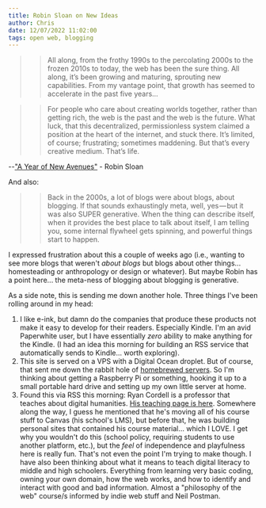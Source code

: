 ```yaml
---
title: Robin Sloan on New Ideas
author: Chris
date: 12/07/2022 11:02:00 
tags: open web, blogging
---
```


>> All along, from the frothy 1990s to the percolating 2000s to the frozen 2010s to today, the web has been the sure thing. All along, it’s been growing and maturing, sprouting new capabilities. From my vantage point, that growth has seemed to accelerate in the past five years...

>>For people who care about creating worlds together, rather than getting rich, the web is the past and the web is the future. What luck, that this decentralized, permissionless system claimed a position at the heart of the internet, and stuck there. It’s limited, of course; frustrating; sometimes maddening. But that’s every creative medium. That’s life.

--["A Year of New Avenues"](https://www.robinsloan.com/lab/new-avenues/) - Robin Sloan

And also:

>>Back in the 2000s, a lot of blogs were about blogs, about blogging. If that sounds exhaustingly meta, well, yes — but it was also SUPER generative. When the thing can describe itself, when it provides the best place to talk about itself, I am telling you, some internal flywheel gets spinning, and powerful things start to happen.

I expressed frustration about this a couple of weeks ago (i.e., wanting to see more blogs that weren't *about blogs* but blogs about other things... homesteading or anthropology or design or whatever). But maybe Robin has a point here... the meta-ness of blogging about blogging is generative.

As a side note, this is sending me down another hole. Three things I've been rolling around in my head:

1. I like e-ink, but damn do the companies that produce these products not make it easy to develop for their readers. Especially Kindle. I'm an avid Paperwhite user, but I have essentially *zero* ability to make anything for the Kindle. (I had an idea this morning for building an RSS service that automatically sends to Kindle... worth exploring).
2. This site is served on a VPS with a Digital Ocean droplet. But of course, that sent me down the rabbit hole of [homebrewed servers](https://homebrewserver.club/). So I'm thinking about getting a Raspberry Pi or something, hooking it up to a small portable hard drive and setting up my own little server at home. 
3. Found this via RSS this morning: Ryan Cordell is a professor that teaches about digital humanities. [His teaching page is here](https://ryancordell.org/teaching/). Somewhere along the way, I guess he mentioned that he's moving all of his course stuff to Canvas (his school's LMS), but before that, he was building personal sites that contained his course material... which I LOVE. I get why you wouldn't do this (school policy, requiring students to use another platform, etc.), but the *feel* of independence and playfulness here is really fun. That's not even the point I'm trying to make though. I have also been thinking about what it means to teach digital literacy to middle and high schoolers. Everything from learning very basic coding, owning your own domain, how the web works, and how to identify and interact with good and bad information. Almost a "philosophy of the web" course/s informed by indie web stuff and Neil Postman.
